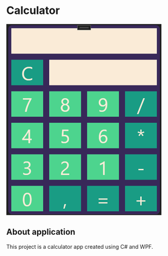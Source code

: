 # Calculator

![calculator Screenshot](Screenshot/calculator.png)

## About application

This project is a calculator app created using C# and WPF.